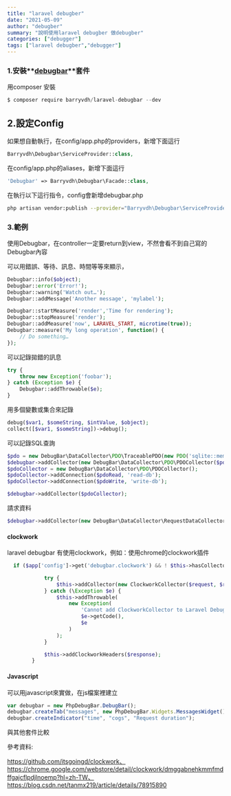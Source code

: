 ```yaml
---
title: "laravel debugber"
date: "2021-05-09"
author: "debugber"
summary: "說明使用laravel debugber 做debugber"
categories: ["debugger"]
tags: ["laravel debugber","debugger"]
---
```


### 1.安裝**[debugbar](https://github.com/barryvdh/laravel-debugbar)**套件

用composer 安裝

```javascript
$ composer require barryvdh/laravel-debugbar --dev
```

## 2.設定Config

如果想自動執行，在config/app.php的providers，新增下面這行

```php
Barryvdh\Debugbar\ServiceProvider::class,
```

在config/app.php的aliases，新增下面這行

```php
'Debugbar' => Barryvdh\Debugbar\Facade::class,
```

在執行以下這行指令，config會新增debugbar.php

```bash
php artisan vendor:publish --provider="Barryvdh\Debugbar\ServiceProvider"
```

### 3.範例

使用Debugbar，在controller一定要return到view，不然會看不到自己寫的Debugbar內容

可以用錯誤、等待、訊息、時間等等來顯示，

```php
Debugbar::info($object);
Debugbar::error('Error!');
Debugbar::warning('Watch out…');
Debugbar::addMessage('Another message', 'mylabel');

Debugbar::startMeasure('render','Time for rendering');
Debugbar::stopMeasure('render');
Debugbar::addMeasure('now', LARAVEL_START, microtime(true));
Debugbar::measure('My long operation', function() {
    // Do something…
});
```

可以記錄拋錯的訊息

```php
try {
    throw new Exception('foobar');
} catch (Exception $e) {
    Debugbar::addThrowable($e);
}
```

用多個變數或集合來記錄

```php
debug($var1, $someString, $intValue, $object);
collect([$var1, $someString])->debug();
```

可以記錄SQL查詢

```php
$pdo = new DebugBar\DataCollector\PDO\TraceablePDO(new PDO('sqlite::memory:'));
$debugbar->addCollector(new DebugBar\DataCollector\PDO\PDOCollector($pdo));
$pdoCollector = new DebugBar\DataCollector\PDO\PDOCollector();
$pdoCollector->addConnection($pdoRead, 'read-db');
$pdoCollector->addConnection($pdoWrite, 'write-db');

$debugbar->addCollector($pdoCollector);
```

請求資料

```php
$debugbar->addCollector(new DebugBar\DataCollector\RequestDataCollector());
```

#### clockwork

laravel debugbar 有使用clockwork，例如：使用chrome的clockwork插件

```php
  if ($app['config']->get('debugbar.clockwork') && ! $this->hasCollector('clockwork')) {

            try {
                $this->addCollector(new ClockworkCollector($request, $response, $sessionManager));
            } catch (\Exception $e) {
                $this->addThrowable(
                    new Exception(
                        'Cannot add ClockworkCollector to Laravel Debugbar: ' . $e->getMessage(),
                        $e->getCode(),
                        $e
                    )
                );
            }

            $this->addClockworkHeaders($response);
        }
```

#### Javascript

可以用javascript來實做，在js檔案裡建立

```javascript
var debugbar = new PhpDebugBar.DebugBar();
debugbar.createTab("messages", new PhpDebugBar.Widgets.MessagesWidget());
debugbar.createIndicator("time", "cogs", "Request duration");
```

與其他套件比較

參考資料:

https://github.com/itsgoingd/clockwork、https://chrome.google.com/webstore/detail/clockwork/dmggabnehkmmfmdffgajcflpdjlnoemp?hl=zh-TW、https://blog.csdn.net/tanmx219/article/details/78915890
